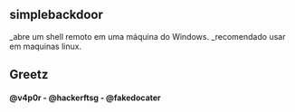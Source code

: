 ## simplebackdoor

_abre um shell remoto em uma máquina do Windows.
_recomendado usar em maquinas linux.

## Greetz

#### @v4p0r - @hackerftsg - @fakedocater
